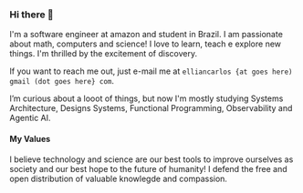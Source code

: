 ### Hi there 👋

I'm a software engineer at amazon and student in Brazil. I am passionate about math, computers and science! I love to learn, teach e explore new things. I'm thrilled by the excitement of discovery.

If you want to reach me out, just e-mail me at `elliancarlos {at goes here) gmail (dot goes here} com`.

I’m curious about a looot of things, but now I'm mostly studying Systems Architecture, Designs Systems, Functional Programming, Observability and Agentic AI.

#### My Values

I believe technology and science are our best tools to improve ourselves as society and our best hope to the future of humanity! I defend the free and open distribution of valuable knowlegde and compassion.

<!--
**EllianCarlos/EllianCarlos** is a ✨ _special_ ✨ repository because its `README.md` (this file) appears on your GitHub profile.

Here are some ideas to get you started:

- 🔭 I’m currently working on ...
- 🌱 I’m currently learning ...
- 👯 I’m looking to collaborate on ...
- 🤔 I’m looking for help with ...
- 💬 Ask me about ...
- 📫 How to reach me: ...
- 😄 Pronouns: ...
- ⚡ Fun fact: ...
-->

